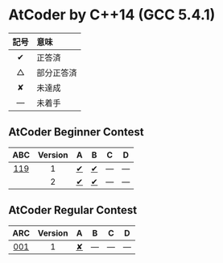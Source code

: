 # AtCoder by C++14 (GCC 5.4.1) #

|記号|意味|
|:-:|:-|
|&#x2714;|正答済|
|&#x25b3;|部分正答済|
|&#x2718;|未達成|
|&#x2014;|未着手|

## AtCoder Beginner Contest ##

|ABC|Version|A|B|C|D|
|:-:|:-:|:-:|:-:|:-:|:-:|
|[119](https://atcoder.jp/contests/abc119)|1|[&#x2714;](ABC119/ABC119_A_v01.cpp)|[&#x2714;](ABC119/ABC119_B_v01.cpp)|&#x2014;|&#x2014;|
||2|[&#x2714;](ABC119/ABC119_A_v01.cpp)|[&#x2714;](ABC119/ABC119_B_v02.cpp)|&#x2014;|&#x2014;|

## AtCoder Regular Contest ##

|ARC|Version|A|B|C|D|
|:-:|:-:|:-:|:-:|:-:|:-:|
|[001](https://atcoder.jp/contests/arc001)|1|[&#x2718;](ABC119/ABC119_A_v01.cpp)|&#x2014;|&#x2014;|&#x2014;|
